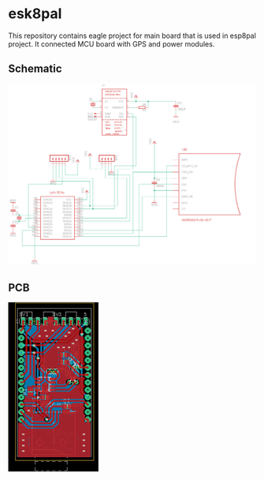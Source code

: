 # esk8pal

This repository contains eagle project for main board that is used in esp8pal project. It connected MCU board with GPS and power modules.


## Schematic
![Alt text](schematic.png)

## PCB

![Alt text](pcb.png)
